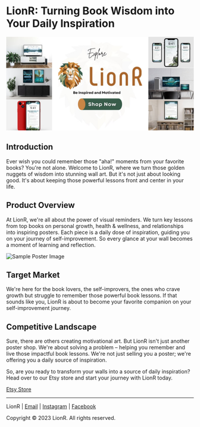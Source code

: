 # LionR: Turning Book Wisdom into Your Daily Inspiration

![LionR Logo](lionr_banner.png)

## Introduction

Ever wish you could remember those "aha!" moments from your favorite books? You're not alone. Welcome to LionR, where we turn those golden nuggets of wisdom into stunning wall art. But it's not just about looking good. It's about keeping those powerful lessons front and center in your life.

## Product Overview

At LionR, we're all about the power of visual reminders. We turn key lessons from top books on personal growth, health & wellness, and relationships into inspiring posters. Each piece is a daily dose of inspiration, guiding you on your journey of self-improvement. So every glance at your wall becomes a moment of learning and reflection.

![Sample Poster Image](sample-poster-url)

## Target Market

We're here for the book lovers, the self-improvers, the ones who crave growth but struggle to remember those powerful book lessons. If that sounds like you, LionR is about to become your favorite companion on your self-improvement journey.

## Competitive Landscape

Sure, there are others creating motivational art. But LionR isn't just another poster shop. We're about solving a problem – helping you remember and live those impactful book lessons. We're not just selling you a poster; we're offering you a daily source of inspiration.

So, are you ready to transform your walls into a source of daily inspiration? Head over to our Etsy store and start your journey with LionR today.

[Etsy Store](etsy-store-url)

---

LionR | [Email](mailto:your-email@example.com) | [Instagram](instagram-url) | [Facebook](facebook-url)

Copyright © 2023 LionR. All rights reserved.

